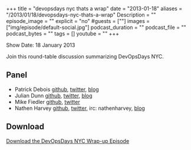 +++
title = "devopsdays nyc thats a wrap"
date = "2013-01-18"
aliases = "/2013/01/18/devopsdays-nyc-thats-a-wrap"
Description = ""
episode_image = ""
explicit = "no"
#guests = [""]
images = ["img/episode/default-social.jpg"]
podcast_duration = ""
podcast_file = ""
podcast_bytes = ""
tags = []
youtube = ""
+++

Show Date:  18 January 2013

Join this round-table discussion summarizing DevOpsDays NYC.

Panel<a name="panel"></a>
-----
* Patrick Debois [github](https://github.com/jedi4ever), [twitter](https://twitter.com/patrickdebois), [blog](http://www.jedi.be/blog)
* Julian Dunn [github](http://github.com/juliandunn), [twitter](http://twitter.com/julian_dunn), [blog](http://www.juliandunn.net/)
* Mike Fiedler [github](http://github.com/miketheman), [twitter](http://twitter.com/mikefiedler)
* Nathen Harvey [github](http://github.com/nathenharvey), [twitter](http://twitter.com/nathenharvey), irc: nathenharvey, [blog](http://nathenharvey.com)

Download
-------

[Download the DevOpsDays NYC Wrap-up Episode](http://traffic.libsyn.com/foodfight/dod-nyc-wrapup.mp3)
